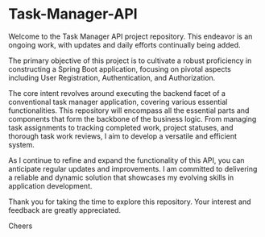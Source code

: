# Task-Manager-API

Welcome to the Task Manager API project repository. This endeavor is an ongoing work, with updates and daily efforts continually being added.

The primary objective of this project is to cultivate a robust proficiency in constructing a Spring Boot application, focusing on pivotal aspects including User Registration, Authentication, and Authorization.

The core intent revolves around executing the backend facet of a conventional task manager application, covering various essential functionalities. This repository will encompass all the essential parts and components that form the backbone of the business logic. From managing task assignments to tracking completed work, project statuses, and thorough task work reviews, I aim to develop a versatile and efficient system.

As I continue to refine and expand the functionality of this API, you can anticipate regular updates and improvements. I am committed to delivering a reliable and dynamic solution that showcases my evolving skills in application development.

Thank you for taking the time to explore this repository. Your interest and feedback are greatly appreciated. 

Cheers
